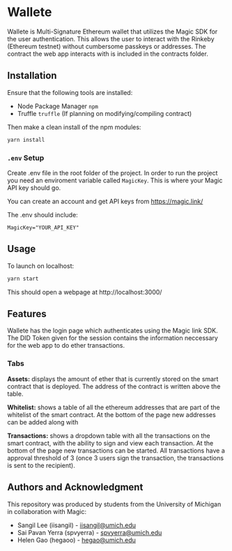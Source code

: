 # Wallete

Wallete is Multi-Signature Ethereum wallet that utilizes the Magic SDK for the user authentication. This allows the user to interact with the Rinkeby (Ethereum testnet) without cumbersome passkeys or addresses. The contract the web app interacts with is included in the contracts folder.

## Installation

Ensure that the following tools are installed:

- Node Package Manager `npm`
- Truffle `truffle` (If planning on modifying/compiling contract)

Then make a clean install of the npm modules:
```bash
yarn install
```

### `.env` Setup

Create .env file in the root folder of the project. In order to run the project you need an enviroment variable called `MagicKey`. This is where your Magic API key should go.

You can create an account and get API keys from https://magic.link/

The .env should include:
```
MagicKey="YOUR_API_KEY"
```

## Usage

To launch on localhost:

```bash
yarn start
```

This should open a webpage at http://localhost:3000/

## Features

Wallete has the login page which authenticates using the Magic link SDK. The DID Token given for the session contains the information neccessary for the web app to do ether transactions.

### **Tabs**

**Assets:** displays the amount of ether that is currently stored on the smart contract that is deployed. The address of the contract is written above the table.

**Whitelist:** shows a table of all the ethereum addresses that are part of the whitelist of the smart contract. At the bottom of the page new addresses can be added along with 

**Transactions:** shows a dropdown table with all the transactions on the smart contract, with the ability to sign and view each transaction. At the bottom of the page new transactions can be started. All transactions have a approval threshold of 3 (once 3 users sign the transaction, the transactions is sent to the recipient).

## Authors and Acknowledgment

This repository was produced by students from the University of Michigan in collaboration with Magic:
- Sangil Lee (iisangil) - iisangil@umich.edu
- Sai Pavan Yerra (spvyerra) - spvyerra@umich.edu
- Helen Gao (hegaoo) - hegao@umich.edu
